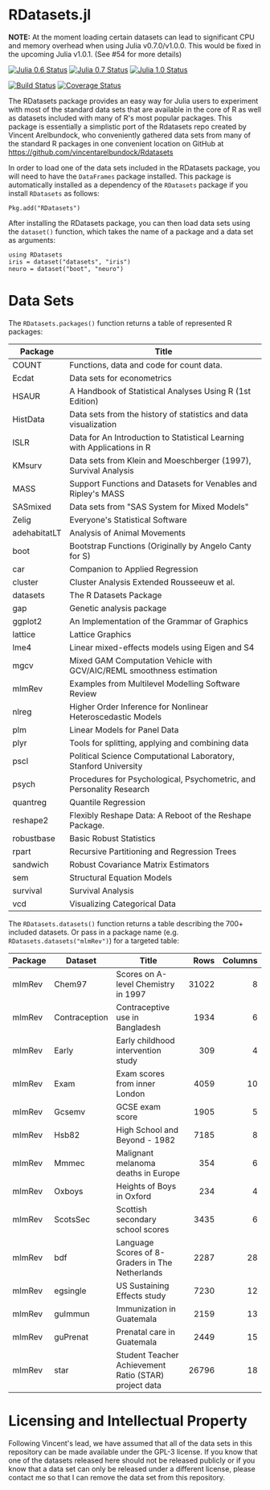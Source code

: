 # RDatasets.jl

**NOTE:** At the moment loading certain datasets can lead to significant CPU and memory overhead when using Julia v0.7.0/v1.0.0. This would be fixed in the upcoming Julia v1.0.1. (See #54 for more details)

[![Julia 0.6 Status](http://pkg.julialang.org/badges/RDatasets_0.6.svg)](http://pkg.julialang.org/?pkg=RDatasets&ver=0.6)
[![Julia 0.7 Status](http://pkg.julialang.org/badges/RDatasets_0.7.svg)](http://pkg.julialang.org/?pkg=RDatasets&ver=0.7)
[![Julia 1.0 Status](http://pkg.julialang.org/badges/RDatasets_1.0.svg)](http://pkg.julialang.org/?pkg=RDatasets&ver=1.0)

[![Build Status](https://travis-ci.org/johnmyleswhite/RDatasets.jl.svg)](https://travis-ci.org/johnmyleswhite/RDatasets.jl)
[![Coverage Status](https://coveralls.io/repos/johnmyleswhite/RDatasets.jl/badge.svg)](https://coveralls.io/r/johnmyleswhite/RDatasets.jl)

The RDatasets package provides an easy way for Julia users to experiment with most of the standard data sets that are available in the core of R as well as datasets included with many of R's most popular packages. This package is essentially a simplistic port of the Rdatasets repo created by Vincent Arelbundock, who conveniently gathered data sets from many of the standard R packages in one convenient location on GitHub at https://github.com/vincentarelbundock/Rdatasets

In order to load one of the data sets included in the RDatasets package, you will need to have the `DataFrames` package installed. This package is automatically installed as a dependency of the `RDatasets` package if you install `RDatasets` as follows:

    Pkg.add("RDatasets")

After installing the RDatasets package, you can then load data sets using the `dataset()` function, which takes the name of a package and a data set as arguments:

    using RDatasets
    iris = dataset("datasets", "iris")
    neuro = dataset("boot", "neuro")

# Data Sets

The `RDatasets.packages()` function returns a table of represented R packages:

Package      | Title
-------------|------------------------------------------------------------------------
COUNT        | Functions, data and code for count data.
Ecdat        | Data sets for econometrics
HSAUR        | A Handbook of Statistical Analyses Using R (1st Edition)
HistData     | Data sets from the history of statistics and data visualization
ISLR         | Data for An Introduction to Statistical Learning with Applications in R
KMsurv       | Data sets from Klein and Moeschberger (1997), Survival Analysis
MASS         | Support Functions and Datasets for Venables and Ripley's MASS
SASmixed     | Data sets from "SAS System for Mixed Models"
Zelig        | Everyone's Statistical Software
adehabitatLT | Analysis of Animal Movements
boot         | Bootstrap Functions (Originally by Angelo Canty for S)
car          | Companion to Applied Regression
cluster      | Cluster Analysis Extended Rousseeuw et al.
datasets     | The R Datasets Package
gap          | Genetic analysis package
ggplot2      | An Implementation of the Grammar of Graphics
lattice      | Lattice Graphics
lme4         | Linear mixed-effects models using Eigen and S4
mgcv         | Mixed GAM Computation Vehicle with GCV/AIC/REML smoothness estimation
mlmRev       | Examples from Multilevel Modelling Software Review
nlreg        | Higher Order Inference for Nonlinear Heteroscedastic Models
plm          | Linear Models for Panel Data
plyr         | Tools for splitting, applying and combining data
pscl         | Political Science Computational Laboratory, Stanford University
psych        | Procedures for Psychological, Psychometric, and Personality Research
quantreg     | Quantile Regression
reshape2     | Flexibly Reshape Data: A Reboot of the Reshape Package.
robustbase   | Basic Robust Statistics
rpart        | Recursive Partitioning and Regression Trees
sandwich     | Robust Covariance Matrix Estimators
sem          | Structural Equation Models
survival     | Survival Analysis
vcd          | Visualizing Categorical Data

The `RDatasets.datasets()` function returns a table describing the 700+ included datasets. Or pass in a package name (e.g. `RDatasets.datasets("mlmRev")`) for a targeted table:

Package|Dataset|Title|Rows|Columns
---|---|---|---:|---:
mlmRev|Chem97|Scores on A-level Chemistry in 1997|31022|8
mlmRev|Contraception|Contraceptive use in Bangladesh|1934|6
mlmRev|Early|Early childhood intervention study|309|4
mlmRev|Exam|Exam scores from inner London|4059|10
mlmRev|Gcsemv|GCSE exam score|1905|5
mlmRev|Hsb82|High School and Beyond - 1982|7185|8
mlmRev|Mmmec|Malignant melanoma deaths in Europe|354|6
mlmRev|Oxboys|Heights of Boys in Oxford|234|4
mlmRev|ScotsSec|Scottish secondary school scores|3435|6
mlmRev|bdf|Language Scores of 8-Graders in The Netherlands|2287|28
mlmRev|egsingle|US Sustaining Effects study|7230|12
mlmRev|guImmun|Immunization in Guatemala|2159|13
mlmRev|guPrenat|Prenatal care in Guatemala|2449|15
mlmRev|star|Student Teacher Achievement Ratio (STAR) project data|26796|18

# Licensing and Intellectual Property

Following Vincent's lead, we have assumed that all of the data sets in this repository can be made available under the GPL-3 license. If you know that one of the datasets released here should not be released publicly or if you know that a data set can only be released under a different license, please contact me so that I can remove the data set from this repository.

